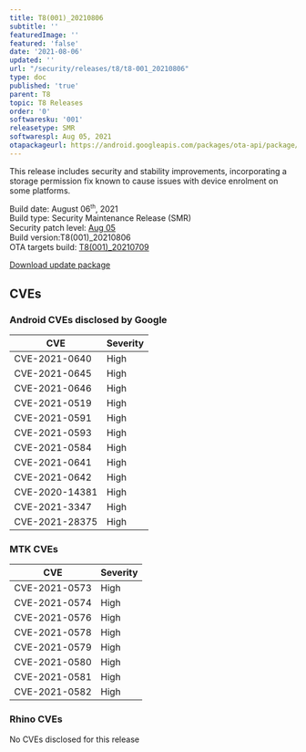 ```yaml
---
title: T8(001)_20210806
subtitle: ''
featuredImage: ''
featured: 'false'
date: '2021-08-06'
updated: ''
url: "/security/releases/t8/t8-001_20210806"
type: doc
published: 'true'
parent: T8
topic: T8 Releases
order: '0'
softwaresku: '001'
releasetype: SMR
softwarespl: Aug 05, 2021
otapackageurl: https://android.googleapis.com/packages/ota-api/package/015adb92174f11b85750afb59d4a8daf572158e3.zip
---
```


This release includes security and stability improvements, incorporating a storage permission fix known to cause issues with device enrolment on some platforms.

Build date: August 06<sup><small>th</small></sup>, 2021  
Build type: Security Maintenance Release (SMR)  
Security patch level: [Aug 05](https://source.android.com/security/bulletin/2021-08-01)  
Build version:T8(001)_20210806  
OTA targets build: [T8(001)_20210709](/security/releases/t8/t8-001_20210709)

<i class="far fa-cloud-download-alt"></i> [Download update package](https://android.googleapis.com/packages/ota-api/package/015adb92174f11b85750afb59d4a8daf572158e3.zip)

## CVEs
### Android CVEs disclosed by Google

| **CVE** | **Severity** |
|---------|--------------|
| CVE-2021-0640 | High |
| CVE-2021-0645 | High |
| CVE-2021-0646 | High |
| CVE-2021-0519 | High |
| CVE-2021-0591 | High |
| CVE-2021-0593 | High |
| CVE-2021-0584 | High |
| CVE-2021-0641 | High |
| CVE-2021-0642 | High |
| CVE-2020-14381 | High |
| CVE-2021-3347 | High |
| CVE-2021-28375 | High |


### MTK CVEs

| **CVE** | **Severity** |
|---------|--------------|
| CVE-2021-0573 | High |
| CVE-2021-0574 | High |
| CVE-2021-0576 | High |
| CVE-2021-0578 | High |
| CVE-2021-0579 | High |
| CVE-2021-0580 | High |
| CVE-2021-0581 | High |
| CVE-2021-0582 | High |

### Rhino CVEs
No CVEs disclosed for this release
